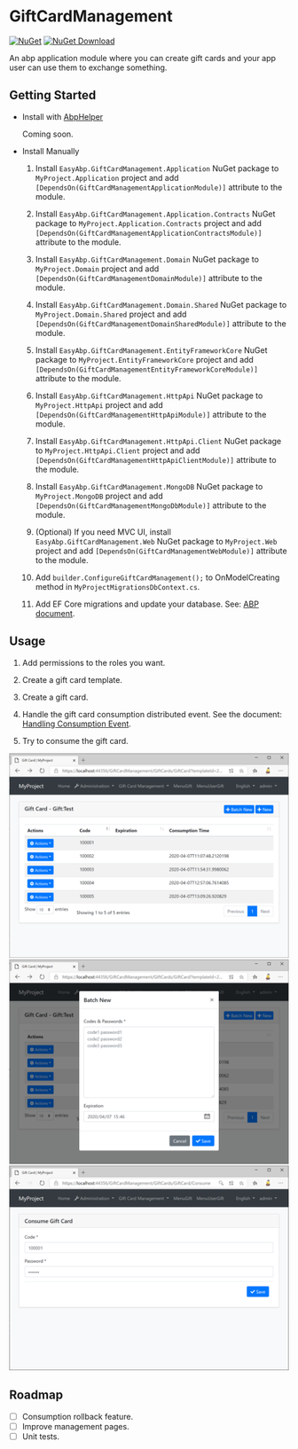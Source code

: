 # GiftCardManagement

[![NuGet](https://img.shields.io/nuget/v/EasyAbp.GiftCardManagement.Domain.Shared.svg?style=flat-square)](https://www.nuget.org/packages/EasyAbp.GiftCardManagement.Domain.Shared)
[![NuGet Download](https://img.shields.io/nuget/dt/EasyAbp.GiftCardManagement.Domain.Shared.svg?style=flat-square)](https://www.nuget.org/packages/EasyAbp.GiftCardManagement.Domain.Shared)

An abp application module where you can create gift cards and your app user can use them to exchange something.

## Getting Started

* Install with [AbpHelper](https://github.com/EasyAbp/AbpHelper.GUI)

    Coming soon.

* Install Manually

    1. Install `EasyAbp.GiftCardManagement.Application` NuGet package to `MyProject.Application` project and add `[DependsOn(GiftCardManagementApplicationModule)]` attribute to the module.

    1. Install `EasyAbp.GiftCardManagement.Application.Contracts` NuGet package to `MyProject.Application.Contracts` project and add `[DependsOn(GiftCardManagementApplicationContractsModule)]` attribute to the module.

    1. Install `EasyAbp.GiftCardManagement.Domain` NuGet package to `MyProject.Domain` project and add `[DependsOn(GiftCardManagementDomainModule)]` attribute to the module.

    1. Install `EasyAbp.GiftCardManagement.Domain.Shared` NuGet package to `MyProject.Domain.Shared` project and add `[DependsOn(GiftCardManagementDomainSharedModule)]` attribute to the module.

    1. Install `EasyAbp.GiftCardManagement.EntityFrameworkCore` NuGet package to `MyProject.EntityFrameworkCore` project and add `[DependsOn(GiftCardManagementEntityFrameworkCoreModule)]` attribute to the module.

    1. Install `EasyAbp.GiftCardManagement.HttpApi` NuGet package to `MyProject.HttpApi` project and add `[DependsOn(GiftCardManagementHttpApiModule)]` attribute to the module.

    1. Install `EasyAbp.GiftCardManagement.HttpApi.Client` NuGet package to `MyProject.HttpApi.Client` project and add `[DependsOn(GiftCardManagementHttpApiClientModule)]` attribute to the module.

    1. Install `EasyAbp.GiftCardManagement.MongoDB` NuGet package to `MyProject.MongoDB` project and add `[DependsOn(GiftCardManagementMongoDbModule)]` attribute to the module.

    1. (Optional) If you need MVC UI, install `EasyAbp.GiftCardManagement.Web` NuGet package to `MyProject.Web` project and add `[DependsOn(GiftCardManagementWebModule)]` attribute to the module.

    1. Add `builder.ConfigureGiftCardManagement();` to OnModelCreating method in `MyProjectMigrationsDbContext.cs`.

    1. Add EF Core migrations and update your database. See: [ABP document](https://docs.abp.io/en/abp/latest/Tutorials/Part-1?UI=MVC#add-new-migration-update-the-database).

## Usage

1. Add permissions to the roles you want.

1. Create a gift card template.

1. Create a gift card.

1. Handle the gift card consumption distributed event. See the document: [Handling Consumption Event](/modules/GiftCardManagement/Handling-Consumption-Event.md).

1. Try to consume the gift card.

![GiftCards](/modules/GiftCardManagement/images/GiftCards.png)
![BatchCreate](/modules/GiftCardManagement/images/BatchCreate.png)
![Consumption](/modules/GiftCardManagement/images/Consumption.png)

## Roadmap

- [ ] Consumption rollback feature.
- [ ] Improve management pages.
- [ ] Unit tests.
